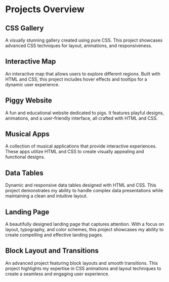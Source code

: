 # Projects Overview

## CSS Gallery
A visually stunning gallery created using pure CSS. This project showcases advanced CSS techniques for layout, animations, and responsiveness.

## Interactive Map
An interactive map that allows users to explore different regions. Built with HTML and CSS, this project includes hover effects and tooltips for a dynamic user experience.

## Piggy Website
A fun and educational website dedicated to pigs. It features playful designs, animations, and a user-friendly interface, all crafted with HTML and CSS.

## Musical Apps
A collection of musical applications that provide interactive experiences. These apps utilize HTML and CSS to create visually appealing and functional designs.

## Data Tables
Dynamic and responsive data tables designed with HTML and CSS. This project demonstrates my ability to handle complex data presentations while maintaining a clean and intuitive layout.


## Landing Page
A beautifully designed landing page that captures attention. With a focus on layout, typography, and color schemes, this project showcases my ability to create compelling and effective landing pages.

## Block Layout and Transitions
An advanced project featuring block layouts and smooth transitions. This project highlights my expertise in CSS animations and layout techniques to create a seamless and engaging user experience.
